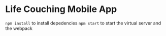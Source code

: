 # Life Couching Mobile App

`npm install` to install depedencies
`npm start` to start the virtual server and the webpack
